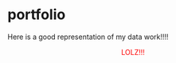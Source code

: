 # portfolio

Here is a good representation of my data work!!!!

<p id="huh">LOLZ!!!</p>

<style>
#huh{
margin: auto;
text-align: center;
color: red;
}
</style>